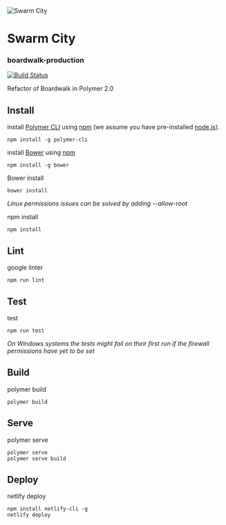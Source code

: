 ![Swarm City](https://github.com/swarmcity/sc-boardwalk-production/images/icons/icon-48x48.png?raw=true "Swarm City")
# Swarm City
### boardwalk-production
[![Build Status](https://travis-ci.org/swarmcity/sc-boardwalk-production.svg?branch=master)](https://travis-ci.org/swarmcity/sc-boardwalk-production)

Refactor of Boardwalk in Polymer 2.0

## Install

install [Polymer CLI](https://github.com/Polymer/polymer-cli) using
[npm](https://www.npmjs.com) (we assume you have pre-installed [node.js](https://nodejs.org)).

    npm install -g polymer-cli
   
install [Bower](https://bower.io/) using [npm](https://www.npmjs.com)

    npm install -g bower

Bower install

    bower install
*Linux permissions issues can be solved by adding --allow-root*

npm install

    npm install

## Lint
google linter

    npm run lint

## Test
test

    npm run test
*On Windows systems the tests might fail on their first run if the firewall permissions have yet to be set*

## Build
polymer build

    polymer build

## Serve
polymer serve

    polymer serve
    polymer serve build

## Deploy
netlify deploy

    npm install netlify-cli -g
    netlify deploy